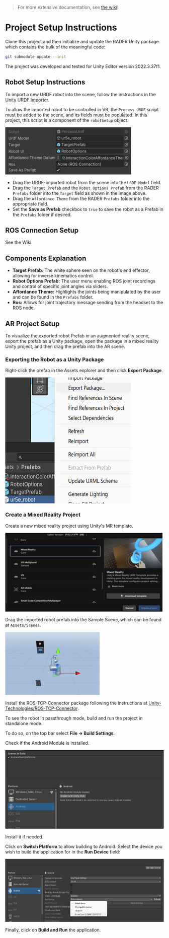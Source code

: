 > For more extensive documentation, see [the wiki](https://github.com/parasollab/VR_Robot/wiki)!

# Project Setup Instructions

Clone this project and then initialize and update the RADER Unity package which contains the bulk of the meaningful code:

```bash
git submodule update --init
```

The project was developed and tested for Unity Editor version 2022.3.37f1.

## Robot Setup Instructions

To import a new URDF robot into the scene, follow the instructions in the [Unity URDF Importer](https://github.com/Unity-Technologies/URDF-Importer).

To allow the imported robot to be controlled in VR, the `Process URDF` script must be added to the scene, and its fields must be populated.
In this project, this script is a component of the `robotSetup` object.

<img src="image/readme/1722649789693.png" alt="Process URDF script" width="400" height="150">

- Drag the URDF-imported robot from the scene into the `URDF Model` field.
- Drag the `Target Prefab` and the `Robot Options Prefab` from the RADER `Prefabs` folder into the `Target` field as shown in the image above.
- Drag the `Affordance Theme` from the RADER `Prefabs` folder into the appropriate field.
- Set the **Save as Prefab** checkbox to `true` to save the robot as a Prefab in the `Prefabs` folder if desired.

## ROS Connection Setup

See the Wiki

## Components Explanation

- **Target Prefab:** The white sphere seen on the robot's end effector, allowing for inverse kinematics control.
- **Robot Options Prefab:** The user menu enabling ROS joint recordings and control of specific joint angles via sliders.
- **Affordance Theme:** Highlights the joints being manipulated by the user and can be found in the `Prefabs` folder.
- **Ros:** Allows for joint trajectory message sending from the headset to the ROS node.

## AR Project Setup

To visualize the exported robot Prefab in an augmented reality scene, export the prefab as a Unity package, open the package in a mixed reality Unity project, and then drag the prefab into the AR scene.

### Exporting the Robot as a Unity Package

Right-click the prefab in the Assets explorer and then click **Export Package**.

<img src="image/readme/1722651184856.png" alt="Exporting the robot" width="400" height="400">

### Create a Mixed Reality Project

Create a new mixed reality project using Unity's MR template.

<img src="image/readme/1722651265641.png" alt="Create new MR project" width="500" height="250">

Drag the imported robot prefab into the Sample Scene, which can be found at `Assets/Scenes`.

<img src="image/readme/1722651470122.png" alt="Drag the prefab" width="300" height="200">

Install the ROS-TCP-Connector package following the instructions at [Unity-Technologies/ROS-TCP-Connector](https://github.com/Unity-Technologies/ROS-TCP-Connector).

To see the robot in passthrough mode, build and run the project in standalone mode.

To do so, on the top bar select **File -> Build Settings**.

Check if the Android Module is installed.

<img src="image/readme/1722652489943.png" alt="Build Android" width="550" height="250">

Install it if needed.

Click on **Switch Platform** to allow building to Android. Select the device you wish to build the application for in the **Run Device** field:

<img src="image/readme/1722653119511.png" alt="Run Device" width="550" height="200">

Finally, click on **Build and Run** the application.
